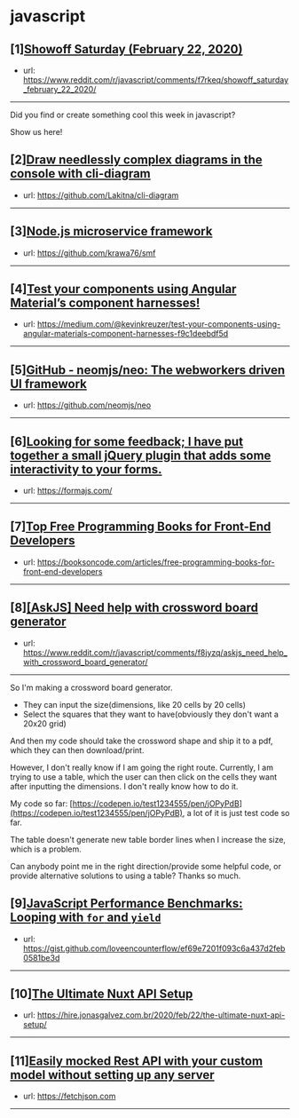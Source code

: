 # javascript
## [1][Showoff Saturday (February 22, 2020)](https://www.reddit.com/r/javascript/comments/f7rkeq/showoff_saturday_february_22_2020/)
- url: https://www.reddit.com/r/javascript/comments/f7rkeq/showoff_saturday_february_22_2020/
---
Did you find or create something cool this week in javascript? 

Show us here!
## [2][Draw needlessly complex diagrams in the console with cli-diagram](https://www.reddit.com/r/javascript/comments/f8bvoq/draw_needlessly_complex_diagrams_in_the_console/)
- url: https://github.com/Lakitna/cli-diagram
---

## [3][Node.js microservice framework](https://www.reddit.com/r/javascript/comments/f8moch/nodejs_microservice_framework/)
- url: https://github.com/krawa76/smf
---

## [4][Test your components using Angular Material’s component harnesses!](https://www.reddit.com/r/javascript/comments/f8n4r4/test_your_components_using_angular_materials/)
- url: https://medium.com/@kevinkreuzer/test-your-components-using-angular-materials-component-harnesses-f9c1deebdf5d
---

## [5][GitHub - neomjs/neo: The webworkers driven UI framework](https://www.reddit.com/r/javascript/comments/f8p00d/github_neomjsneo_the_webworkers_driven_ui/)
- url: https://github.com/neomjs/neo
---

## [6][Looking for some feedback; I have put together a small jQuery plugin that adds some interactivity to your forms.](https://www.reddit.com/r/javascript/comments/f8isba/looking_for_some_feedback_i_have_put_together_a/)
- url: https://formajs.com/
---

## [7][Top Free Programming Books for Front-End Developers](https://www.reddit.com/r/javascript/comments/f807cu/top_free_programming_books_for_frontend_developers/)
- url: https://booksoncode.com/articles/free-programming-books-for-front-end-developers
---

## [8][[AskJS] Need help with crossword board generator](https://www.reddit.com/r/javascript/comments/f8jyzq/askjs_need_help_with_crossword_board_generator/)
- url: https://www.reddit.com/r/javascript/comments/f8jyzq/askjs_need_help_with_crossword_board_generator/
---
So I'm making a crossword board generator.

*  They can input the size(dimensions, like 20 cells by 20 cells)
* Select the squares that they want to have(obviously they don't want a 20x20 grid)

And then my code should take the crossword shape and ship it to a pdf, which they can then download/print. 

However, I don't really know if I am going the right route. Currently, I am trying to use a table, which the user can then click on the cells they want after inputting the dimensions. I don't really know how to do it.

My code so far: [https://codepen.io/test1234555/pen/jOPyPdB](https://codepen.io/test1234555/pen/jOPyPdB), a lot of it is just test code so far.

The table doesn't generate new table border lines when I increase the size, which is a problem.

Can anybody point me in the right direction/provide some helpful code, or provide alternative solutions to using a table? Thanks so much.
## [9][JavaScript Performance Benchmarks: Looping with `for` and `yield`](https://www.reddit.com/r/javascript/comments/f88kjt/javascript_performance_benchmarks_looping_with/)
- url: https://gist.github.com/loveencounterflow/ef69e7201f093c6a437d2feb0581be3d
---

## [10][The Ultimate Nuxt API Setup](https://www.reddit.com/r/javascript/comments/f8cp3v/the_ultimate_nuxt_api_setup/)
- url: https://hire.jonasgalvez.com.br/2020/feb/22/the-ultimate-nuxt-api-setup/
---

## [11][Easily mocked Rest API with your custom model without setting up any server](https://www.reddit.com/r/javascript/comments/f88aa9/easily_mocked_rest_api_with_your_custom_model/)
- url: https://fetchjson.com
---

